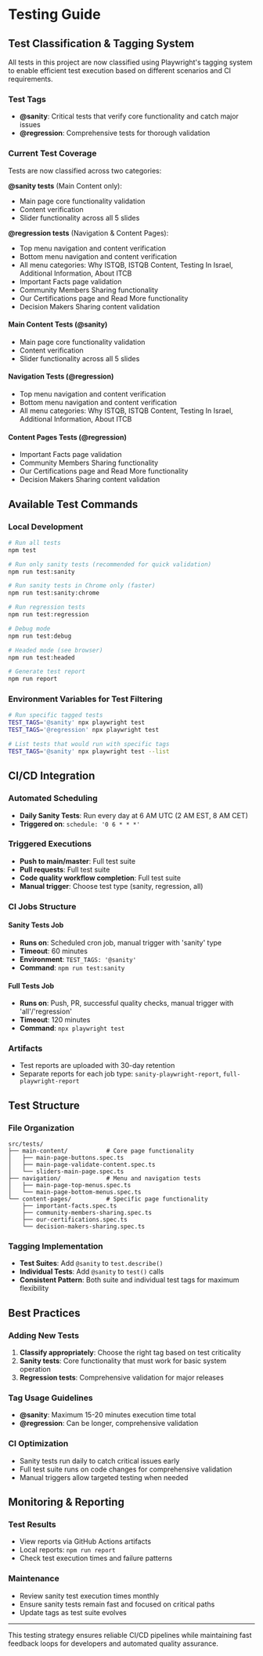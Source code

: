 # Testing Guide

## Test Classification & Tagging System

All tests in this project are now classified using Playwright's tagging system to enable efficient test execution based on different scenarios and CI requirements.

### Test Tags

- **@sanity**: Critical tests that verify core functionality and catch major issues
- **@regression**: Comprehensive tests for thorough validation

### Current Test Coverage

Tests are now classified across two categories:

**@sanity tests** (Main Content only):

- Main page core functionality validation
- Content verification
- Slider functionality across all 5 slides

**@regression tests** (Navigation & Content Pages):

- Top menu navigation and content verification
- Bottom menu navigation and content verification
- All menu categories: Why ISTQB, ISTQB Content, Testing In Israel, Additional Information, About ITCB
- Important Facts page validation
- Community Members Sharing functionality
- Our Certifications page and Read More functionality
- Decision Makers Sharing content validation

#### Main Content Tests (@sanity)

- Main page core functionality validation
- Content verification
- Slider functionality across all 5 slides

#### Navigation Tests (@regression)

- Top menu navigation and content verification
- Bottom menu navigation and content verification
- All menu categories: Why ISTQB, ISTQB Content, Testing In Israel, Additional Information, About ITCB

#### Content Pages Tests (@regression)

- Important Facts page validation
- Community Members Sharing functionality
- Our Certifications page and Read More functionality
- Decision Makers Sharing content validation

## Available Test Commands

### Local Development

```bash
# Run all tests
npm test

# Run only sanity tests (recommended for quick validation)
npm run test:sanity

# Run sanity tests in Chrome only (faster)
npm run test:sanity:chrome

# Run regression tests
npm run test:regression

# Debug mode
npm run test:debug

# Headed mode (see browser)
npm run test:headed

# Generate test report
npm run report
```

### Environment Variables for Test Filtering

```bash
# Run specific tagged tests
TEST_TAGS='@sanity' npx playwright test
TEST_TAGS='@regression' npx playwright test

# List tests that would run with specific tags
TEST_TAGS='@sanity' npx playwright test --list
```

## CI/CD Integration

### Automated Scheduling

- **Daily Sanity Tests**: Run every day at 6 AM UTC (2 AM EST, 8 AM CET)
- **Triggered on**: `schedule: '0 6 * * *'`

### Triggered Executions

- **Push to main/master**: Full test suite
- **Pull requests**: Full test suite
- **Code quality workflow completion**: Full test suite
- **Manual trigger**: Choose test type (sanity, regression, all)

### CI Jobs Structure

#### Sanity Tests Job

- **Runs on**: Scheduled cron job, manual trigger with 'sanity' type
- **Timeout**: 60 minutes
- **Environment**: `TEST_TAGS: '@sanity'`
- **Command**: `npm run test:sanity`

#### Full Tests Job

- **Runs on**: Push, PR, successful quality checks, manual trigger with 'all'/'regression'
- **Timeout**: 120 minutes
- **Command**: `npx playwright test`

### Artifacts

- Test reports are uploaded with 30-day retention
- Separate reports for each job type: `sanity-playwright-report`, `full-playwright-report`

## Test Structure

### File Organization

```
src/tests/
├── main-content/           # Core page functionality
│   ├── main-page-buttons.spec.ts
│   ├── main-page-validate-content.spec.ts
│   └── sliders-main-page.spec.ts
├── navigation/             # Menu and navigation tests
│   ├── main-page-top-menus.spec.ts
│   └── main-page-bottom-menus.spec.ts
└── content-pages/          # Specific page functionality
    ├── important-facts.spec.ts
    ├── community-members-sharing.spec.ts
    ├── our-certifications.spec.ts
    └── decision-makers-sharing.spec.ts
```

### Tagging Implementation

- **Test Suites**: Add `@sanity` to `test.describe()`
- **Individual Tests**: Add `@sanity` to `test()` calls
- **Consistent Pattern**: Both suite and individual test tags for maximum flexibility

## Best Practices

### Adding New Tests

1. **Classify appropriately**: Choose the right tag based on test criticality
2. **Sanity tests**: Core functionality that must work for basic system operation
3. **Regression tests**: Comprehensive validation for major releases

### Tag Usage Guidelines

- **@sanity**: Maximum 15-20 minutes execution time total
- **@regression**: Can be longer, comprehensive validation

### CI Optimization

- Sanity tests run daily to catch critical issues early
- Full test suite runs on code changes for comprehensive validation
- Manual triggers allow targeted testing when needed

## Monitoring & Reporting

### Test Results

- View reports via GitHub Actions artifacts
- Local reports: `npm run report`
- Check test execution times and failure patterns

### Maintenance

- Review sanity test execution times monthly
- Ensure sanity tests remain fast and focused on critical paths
- Update tags as test suite evolves

---

This testing strategy ensures reliable CI/CD pipelines while maintaining fast feedback loops for developers and automated quality assurance.
